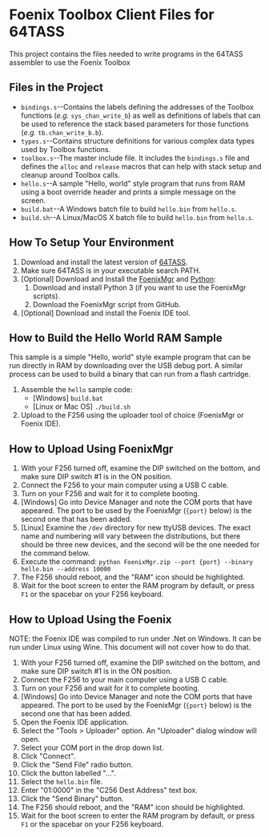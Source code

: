 # Foenix Toolbox Client Files for 64TASS

This project contains the files needed to write programs in the 64TASS assembler to use the Foenix Toolbox

## Files in the Project

* `bindings.s`--Contains the labels defining the addresses of the Toolbox functions (_e.g._ `sys_chan_write_b`) as well as definitions of labels that can be used to reference the stack based parameters for those functions (_e.g._ `tb.chan_write_b.b`).
* `types.s`--Contains structure definitions for various complex data types used by Toolbox functions.
* `toolbox.s`--The master include file. It includes the `bindings.s` file and defines the `alloc` and `release` macros that can help with stack setup and cleanup around Toolbox calls.
* `hello.s`--A sample "Hello, world" style program that runs from RAM using a boot override header and prints a simple message on the screen.
* `build.bat`--A Windows batch file to build `hello.bin` from `hello.s`.
* `build.sh`--A Linux/MacOS X batch file to build `hello.bin` from `hello.s`.

## How To Setup Your Environment

1. Download and install the latest version of [64TASS](https://sourceforge.net/projects/tass64/).
1. Make sure 64TASS is in your executable search PATH.
1. [Optional] Download and Install the [FoenixMgr](https://github.com/pweingar/FoenixMgr) and [Python](https://www.python.org/):
	1. Download and install Python 3 (if you want to use the FoenixMgr scripts).
	1. Download the FoenixMgr script from GitHub.
1. [Optional] Download and install the Foenix IDE tool.

## How to Build the Hello World RAM Sample

This sample is a simple "Hello, world" style example program that can be run directly in RAM by downloading over the USB debug port. A similar process can be used to build a binary that can run from a flash cartridge.

1. Assemble the `hello` sample code:
	* [Windows] `build.bat`
	* [Linux or Mac OS] `./build.sh`
1. Upload to the F256 using the uploader tool of choice (FoenixMgr or Foenix IDE).

## How to Upload Using FoenixMgr

1. With your F256 turned off, examine the DIP switched on the bottom, and make sure DIP switch #1 is in the ON position.
1. Connect the F256 to your main computer using a USB C cable.
1. Turn on your F256 and wait for it to complete booting.
1. [Windows] Go into Device Manager and note the COM ports that have appeared. The port to be used by the FoenixMgr (`{port}` below) is the second one that has been added.
1. [Linux] Examine the `/dev` directory for new ttyUSB devices. The exact name and numbering will vary between the distributions, but there should be three new devices, and the second will be the one needed for the command below.
1. Execute the command: `python FoenixMgr.zip --port {port} --binary hello.bin --address 10000`
1. The F256 should reboot, and the "RAM" icon should be highlighted.
1. Wait for the boot screen to enter the RAM program by default, or press `F1` or the spacebar on your F256 keyboard.

## How to Upload Using the Foenix 

NOTE: the Foenix IDE was compiled to run under .Net on Windows. It can be run under Linux using Wine. This document will not cover how to do that.

1. With your F256 turned off, examine the DIP switched on the bottom, and make sure DIP switch #1 is in the ON position.
1. Connect the F256 to your main computer using a USB C cable.
1. Turn on your F256 and wait for it to complete booting.
1. [Windows] Go into Device Manager and note the COM ports that have appeared. The port to be used by the FoenixMgr (`{port}` below) is the second one that has been added.
1. Open the Foenix IDE application.
1. Select the "Tools > Uploader" option. An "Uploader" dialog window will open.
1. Select your COM port in the drop down list.
1. Click "Connect".
1. Click the "Send File" radio button.
1. Click the button labelled "...".
1. Select the `hello.bin` file.
1. Enter "01:0000" in the "C256 Dest Address" text box.
1. Click the "Send Binary" button.
1. The F256 should reboot, and the "RAM" icon should be highlighted.
1. Wait for the boot screen to enter the RAM program by default, or press `F1` or the spacebar on your F256 keyboard.